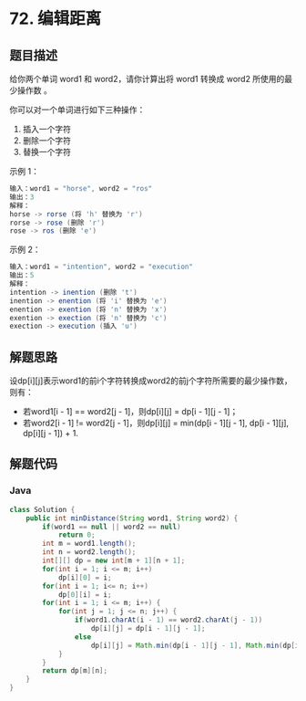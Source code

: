 # 72. 编辑距离

## 题目描述

给你两个单词 word1 和 word2，请你计算出将 word1 转换成 word2 所使用的最少操作数 。

你可以对一个单词进行如下三种操作：

1. 插入一个字符
2. 删除一个字符
3. 替换一个字符
 

示例 1：
```java
输入：word1 = "horse", word2 = "ros"
输出：3
解释：
horse -> rorse (将 'h' 替换为 'r')
rorse -> rose (删除 'r')
rose -> ros (删除 'e')
```

示例 2：
```java
输入：word1 = "intention", word2 = "execution"
输出：5
解释：
intention -> inention (删除 't')
inention -> enention (将 'i' 替换为 'e')
enention -> exention (将 'n' 替换为 'x')
exention -> exection (将 'n' 替换为 'c')
exection -> execution (插入 'u')
```

## 解题思路

设dp[i][j]表示word1的前i个字符转换成word2的前j个字符所需要的最少操作数，则有：
* 若word1[i - 1] == word2[j - 1]，则dp[i][j] = dp[i - 1][j - 1]；
* 若word2[i - 1] != word2[j - 1]，则dp[i][j] = min(dp[i - 1][j - 1], dp[i - 1][j], dp[i][j - 1]) + 1.

## 解题代码

### Java

```java
class Solution {
    public int minDistance(String word1, String word2) {
        if(word1 == null || word2 == null)
            return 0;
        int m = word1.length();
        int n = word2.length();
        int[][] dp = new int[m + 1][n + 1];
        for(int i = 1; i <= m; i++)
            dp[i][0] = i;
        for(int i = 1; i<= n; i++)
            dp[0][i] = i;
        for(int i = 1; i <= m; i++) {
            for(int j = 1; j <= n; j++) {
                if(word1.charAt(i - 1) == word2.charAt(j - 1))
                    dp[i][j] = dp[i - 1][j - 1];
                else
                    dp[i][j] = Math.min(dp[i - 1][j - 1], Math.min(dp[i -1][j], dp[i][j - 1])) + 1;
            }
        }
        return dp[m][n];
    }
}
```